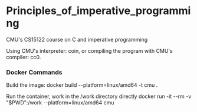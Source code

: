 # Principles_of_imperative_programming
CMU's CS15122 course on C and imperative programming

Using CMU's interpreter: coin, or compiling the program with CMU's compiler: cc0.

### Docker Commands
Build the image:
    docker build --platform=linux/amd64 -t cmu  .

Run the container, work in the /work directory directly
    docker run -it --rm -v "$PWD":/work --platform=linux/amd64 cmu
